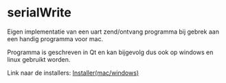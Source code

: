 # serialWrite
Eigen implementatie van een uart zend/ontvang programma bij gebrek aan een handig programma voor mac.

Programma is geschreven in Qt en kan bijgevolg dus ook op windows en linux gebruikt worden.


Link naar de installers: [Installer(mac/windows)](https://www.ovde.be/projecten#serialwrite "ovde.be - SerialWrite")